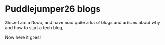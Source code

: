 # Puddlejumper26 blogs

Since I am a Noob, and have read quite a lot of blogs and articles about why and how to start a tech blog, 

Now here it goes!
